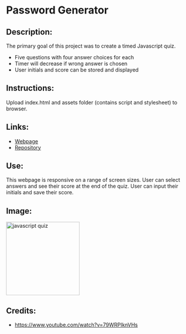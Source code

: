 # Password Generator

## Description:

The primary goal of this project was to create a timed Javascript quiz.

- Five questions with four answer choices for each
- Timer will decrease if wrong answer is chosen
- User initials and score can be stored and displayed

## Instructions:

Upload index.html and assets folder (contains script and stylesheet) to browser.

## Links:

- [Webpage](https://lornaburns.github.io/password-generator/)
- [Repository](https://github.com/lornaburns/javascript-quiz-timed)

## Use:

This webpage is responsive on a range of screen sizes. User can select answers and see their score at the end of the quiz. User can input their initials and save their score.

## Image:

<img src="" alt="javascript quiz" width="200"/>

## Credits:

- https://www.youtube.com/watch?v=79WRPIknVHs

